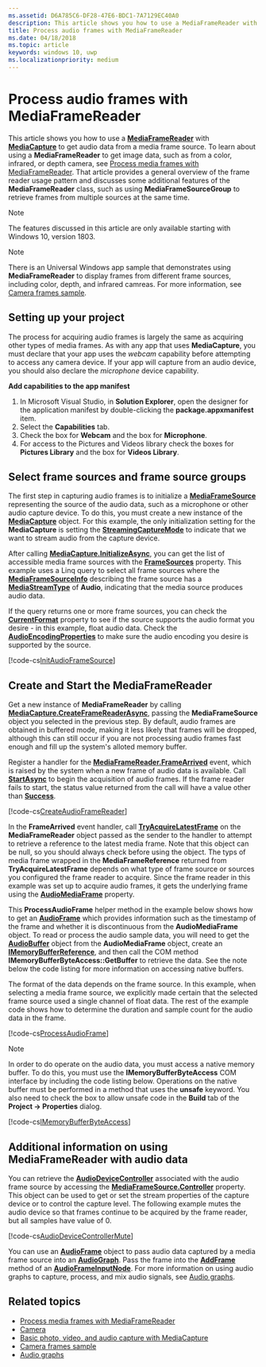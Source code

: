 ```yaml
---
ms.assetid: D6A785C6-DF28-47E6-BDC1-7A7129EC40A0
description: This article shows you how to use a MediaFrameReader with MediaCapture to get AudioFrames containing audio data from a capture source.
title: Process audio frames with MediaFrameReader
ms.date: 04/18/2018
ms.topic: article
keywords: windows 10, uwp
ms.localizationpriority: medium
---
```

# Process audio frames with MediaFrameReader

This article shows you how to use a [**MediaFrameReader**](https://docs.microsoft.com/uwp/api/Windows.Media.Capture.Frames.MediaFrameReader) with [**MediaCapture**](https://docs.microsoft.com/uwp/api/Windows.Media.Capture.MediaCapture) to get audio data from a media frame source. To learn about using a **MediaFrameReader** to get image data, such as from a color, infrared, or depth camera, see [Process media frames with MediaFrameReader](process-media-frames-with-mediaframereader.md). That article provides a general overview of the frame reader usage pattern and discusses some additional features of the **MediaFrameReader** class, such as using **MediaFrameSourceGroup** to retrieve frames from multiple sources at the same time. 

> [!NOTE] 
> The features discussed in this article are only available starting with Windows 10, version 1803.

> [!NOTE] 
> There is an Universal Windows app sample that demonstrates using **MediaFrameReader** to display frames from different frame sources, including color, depth, and infrared camreas. For more information, see [Camera frames sample](https://github.com/Microsoft/Windows-universal-samples/tree/master/Samples/CameraFrames).

## Setting up your project
The process for acquiring audio frames is largely the same as acquiring other types of media frames. As with any app that uses **MediaCapture**, you must declare that your app uses the *webcam* capability before attempting to access any camera device. If your app will capture from an audio device, you should also declare the *microphone* device capability. 

**Add capabilities to the app manifest**

1.  In Microsoft Visual Studio, in **Solution Explorer**, open the designer for the application manifest by double-clicking the **package.appxmanifest** item.
2.  Select the **Capabilities** tab.
3.  Check the box for **Webcam** and the box for **Microphone**.
4.  For access to the Pictures and Videos library check the boxes for **Pictures Library** and the box for **Videos Library**.



## Select frame sources and frame source groups

The first step in capturing audio frames is to initialize a [**MediaFrameSource**](https://docs.microsoft.com/uwp/api/Windows.Media.Capture.Frames.MediaFrameSource) representing the source of the audio data, such as a microphone or other audio capture device. To do this, you must create a new instance of the [**MediaCapture**](https://docs.microsoft.com/uwp/api/Windows.Media.Capture.MediaCapture) object. For this example, the only initialization setting for the **MediaCapture** is setting the [**StreamingCaptureMode**](https://docs.microsoft.com/uwp/api/windows.media.capture.mediacaptureinitializationsettings.streamingcapturemode) to indicate that we want to stream audio from the capture device. 

After calling [**MediaCapture.InitializeAsync**](https://docs.microsoft.com/uwp/api/windows.media.capture.mediacapture.initializeasync), you can get the list of accessible media frame sources with the [**FrameSources**](https://docs.microsoft.com/uwp/api/windows.media.capture.mediacapture.framesources) property. This example uses a Linq query to select all frame sources where the [**MediaFrameSourceInfo**](https://docs.microsoft.com/uwp/api/windows.media.capture.frames.mediaframesourceinfo) describing the frame source has a  [**MediaStreamType**](https://docs.microsoft.com/uwp/api/windows.media.capture.frames.mediaframesourceinfo.mediastreamtype) of **Audio**, indicating that the media source produces audio data.

If the query returns one or more frame sources, you can check the [**CurrentFormat**](https://docs.microsoft.com/uwp/api/windows.media.capture.frames.mediaframesource.currentformat) property to see if the source supports the audio format you desire - in this example, float audio data. Check the [**AudioEncodingProperties**](https://docs.microsoft.com/uwp/api/windows.media.capture.frames.mediaframeformat.audioencodingproperties) to make sure the audio encoding you desire is supported by the source.

[!code-cs[InitAudioFrameSource](./code/Frames_Win10/Frames_Win10/MainPage.xaml.cs#SnippetInitAudioFrameSource)]

## Create and Start the MediaFrameReader

Get a new instance of **MediaFrameReader** by calling [**MediaCapture.CreateFrameReaderAsync**](https://docs.microsoft.com/uwp/api/windows.media.capture.mediacapture.createframereaderasync#Windows_Media_Capture_MediaCapture_CreateFrameReaderAsync_Windows_Media_Capture_Frames_MediaFrameSource_), passing the **MediaFrameSource** object you selected in the previous step. By default, audio frames are obtained in buffered mode, making it less likely that frames will be dropped, although this can still occur if you are not processing audio frames fast enough and fill up the system's alloted memory buffer.

Register a handler for the [**MediaFrameReader.FrameArrived**](https://docs.microsoft.com/uwp/api/windows.media.capture.frames.mediaframereader.framearrived) event, which is raised by the system when a new frame of audio data is available. Call [**StartAsync**](https://docs.microsoft.com/uwp/api/windows.media.capture.frames.mediaframereader.startasync) to begin the acquisition of audio frames. If the frame reader fails to start, the status value returned from the call will have a value other than [**Success**](https://docs.microsoft.com/uwp/api/windows.media.capture.frames.mediaframereaderstartstatus).

[!code-cs[CreateAudioFrameReader](./code/Frames_Win10/Frames_Win10/MainPage.xaml.cs#SnippetCreateAudioFrameReader)]

In the **FrameArrived** event handler, call [**TryAcquireLatestFrame**](https://docs.microsoft.com/uwp/api/windows.media.capture.frames.mediaframereader.tryacquirelatestframe) on the **MediaFrameReader** object passed as the sender to the handler to attempt to retrieve a reference to the latest media frame. Note that this object can be null, so you should always check before using the object. The typs of media frame wrapped in the **MediaFrameReference** returned from **TryAcquireLatestFrame** depends on what type of frame source or sources you configured the frame reader to acquire. Since the frame reader in this example was set up to acquire audio frames, it gets the underlying frame using the [**AudioMediaFrame**](https://docs.microsoft.com/uwp/api/windows.media.capture.frames.mediaframereference.audiomediaframe) property. 

This **ProcessAudioFrame** helper method in the example below shows how to get an [**AudioFrame**](https://docs.microsoft.com/uwp/api/windows.media.audioframe) which provides information such as the timestamp of the frame and whether it is discontinuous from the **AudioMediaFrame** object. To read or process the audio sample data, you will need to get the [**AudioBuffer**](https://docs.microsoft.com/uwp/api/windows.media.audiobuffer) object from the **AudioMediaFrame** object, create an [**IMemoryBufferReference**](https://docs.microsoft.com/uwp/api/windows.foundation.imemorybufferreference), and then call the COM method **IMemoryBufferByteAccess::GetBuffer** to retrieve the data. See the note below the code listing for more information on accessing native buffers.

The format of the data depends on the frame source. In this example, when selecting a media frame source, we explicitly made certain that the selected frame source used a single channel of float data. The rest of the example code shows how to determine the duration and sample count for the audio data in the frame.  

[!code-cs[ProcessAudioFrame](./code/Frames_Win10/Frames_Win10/MainPage.xaml.cs#SnippetProcessAudioFrame)]

> [!NOTE] 
> In order to do operate on the audio data, you must access a native memory buffer. To do this, you must use the **IMemoryBufferByteAccess** COM interface by including the code listing below. Operations on the native buffer must be performed in a method that uses the **unsafe** keyword. You also need to check the box to allow unsafe code in the **Build** tab of the **Project -> Properties** dialog.

[!code-cs[IMemoryBufferByteAccess](./code/Frames_Win10/Frames_Win10/FrameRenderer.cs#SnippetIMemoryBufferByteAccess)]

## Additional information on using MediaFrameReader with audio data

You can retrieve the [**AudioDeviceController**](https://docs.microsoft.com/uwp/api/Windows.Media.Devices.AudioDeviceController) associated with the audio frame source by accessing the [**MediaFrameSource.Controller**](https://docs.microsoft.com/uwp/api/windows.media.capture.frames.mediaframesource.controller) property. This object can be used to get or set the stream properties of the capture device or to control the capture level. The following example mutes the audio device so that frames continue to be acquired by the frame reader, but all samples have value of 0.

[!code-cs[AudioDeviceControllerMute](./code/Frames_Win10/Frames_Win10/MainPage.xaml.cs#SnippetAudioDeviceControllerMute)]

You can use an [**AudioFrame**](https://docs.microsoft.com/uwp/api/windows.media.audioframe) object to pass audio data captured by a media frame source into an [**AudioGraph**](https://docs.microsoft.com/uwp/api/windows.media.audio.audiograph). Pass the frame into the [**AddFrame**](https://docs.microsoft.com/uwp/api/windows.media.audio.audioframeinputnode.addframe) method of an [**AudioFrameInputNode**](https://docs.microsoft.com/en-us/uwp/api/windows.media.audio.audioframeinputnode). For more information on using audio graphs to capture, process, and mix audio signals, see [Audio graphs](audio-graphs.md).

## Related topics

* [Process media frames with MediaFrameReader](process-media-frames-with-mediaframereader.md)
* [Camera](camera.md)
* [Basic photo, video, and audio capture with MediaCapture](basic-photo-video-and-audio-capture-with-MediaCapture.md)
* [Camera frames sample](https://github.com/Microsoft/Windows-universal-samples/tree/master/Samples/CameraFrames)
* [Audio graphs](audio-graphs.md)
 






